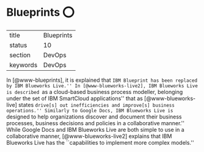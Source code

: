 # Blueprints :o:


|          |                |
| -------- | -------------- |
| title    | Blueprints     | 
| status   | 10             |
| section  | DevOps         |
| keywords | DevOps         |



In [@www-blueprints], it is explained that ``IBM Blueprint has
been replaced by IBM Blueworks Live.'' In [@www-blueworks-live2],
IBM Blueworks Live is described ``as a cloud-based business process
modeller, belonging under the set of IBM SmartCloud applications''
that as [@www-blueworks-live] states ``drive[s] out
inefficiencies and improve[s] business operations.'' Similarly to
Google Docs, IBM Blueworks Live is ``designed to help organizations
discover and document their business processes, business decisions and
policies in a collaborative manner.'' While Google Docs and IBM
Blueworks Live are both simple to use in a collaborative manner,
 [@www-blueworks-live2] explains that IBM Blueworks Live has the
``capabilities to implement more complex models.''

